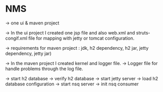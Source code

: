 # NMS
-> one ui & maven project

-> In the ui project I created one jsp file and also web.xml and struts-congif.xml file for mapping with jetty or tomcat configuration.

-> requirements for maven project : jdk, h2 dependency, h2 jar, jetty dependency, jetty jar)
 
-> In the maven project I created kernel and logger file. 
-> Logger file for handle problems through the log file. 

-> start h2 database -> verify h2 database -> start jetty server -> load h2 database configuration -> start nsq server -> init nsq consumer
